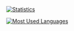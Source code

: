 <!-- https://github.com/anuraghazra/github-readme-stats" -->

[
    ![Statistics](https://github-readme-stats.anuraghazra1.vercel.app/api?username=edwolt&show_icons=true&include_all_commits=true&hide_rank=true&hide_border=true&theme=midnight-purple&bg_color=0d1117)
](https://github.com/anuraghazra/github-readme-stats)

<!--
![Statistics](https://github-readme-stats.vercel.app/api?username=edwolt&show_icons=true&hide_rank=true&hide_border=true&theme=midnight-purple&bg_color=0d1117)
-->

[
    ![Most Used Languages](https://github-readme-stats.anuraghazra1.vercel.app/api/top-langs/?username=edwolt&layout=compact&hide_border=true&theme=midnight-purple&bg_color=0d1117)
](https://github.com/anuraghazra/github-readme-stats)
